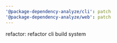 ```yaml
---
'@package-dependency-analyze/cli': patch
'@package-dependency-analyze/web': patch
---
```


refactor: refactor cli build system

